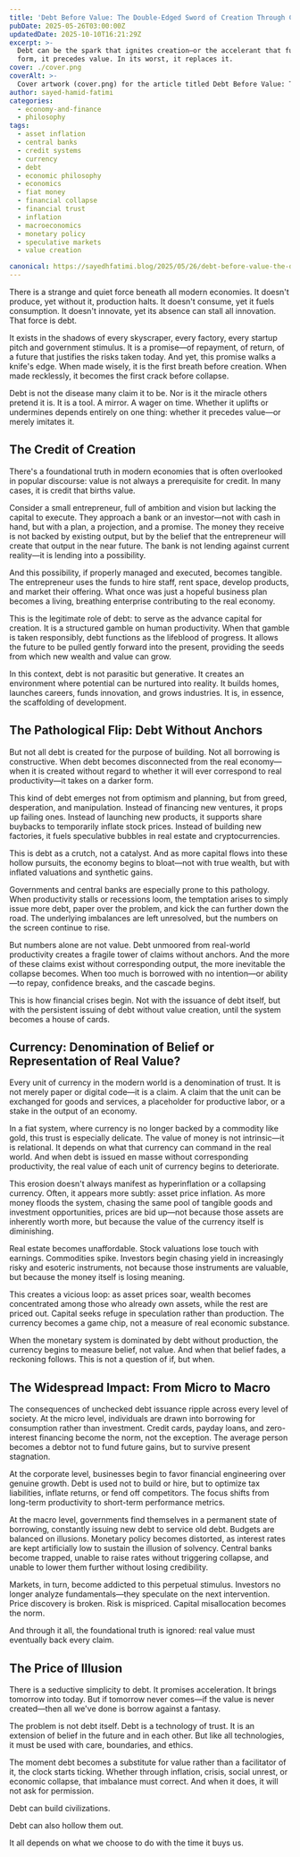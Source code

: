 ```yaml
---
title: 'Debt Before Value: The Double-Edged Sword of Creation Through Credit'
pubDate: 2025-05-26T03:00:00Z
updatedDate: 2025-10-10T16:21:29Z
excerpt: >-
  Debt can be the spark that ignites creation—or the accelerant that fuels collapse. In its best
  form, it precedes value. In its worst, it replaces it.
cover: ./cover.png
coverAlt: >-
  Cover artwork (cover.png) for the article titled Debt Before Value: The Double-Edged Sword of Creation Through Credit.
author: sayed-hamid-fatimi
categories:
  - economy-and-finance
  - philosophy
tags:
  - asset inflation
  - central banks
  - credit systems
  - currency
  - debt
  - economic philosophy
  - economics
  - fiat money
  - financial collapse
  - financial trust
  - inflation
  - macroeconomics
  - monetary policy
  - speculative markets
  - value creation

canonical: https://sayedhfatimi.blog/2025/05/26/debt-before-value-the-double-edged-sword-of-creation-through-credit/
---
```


There is a strange and quiet force beneath all modern economies. It doesn't produce, yet without it, production halts. It doesn't consume, yet it fuels consumption. It doesn't innovate, yet its absence can stall all innovation. That force is debt.

It exists in the shadows of every skyscraper, every factory, every startup pitch and government stimulus. It is a promise—of repayment, of return, of a future that justifies the risks taken today. And yet, this promise walks a knife's edge. When made wisely, it is the first breath before creation. When made recklessly, it becomes the first crack before collapse.

Debt is not the disease many claim it to be. Nor is it the miracle others pretend it is. It is a tool. A mirror. A wager on time. Whether it uplifts or undermines depends entirely on one thing: whether it precedes value—or merely imitates it.

## The Credit of Creation

There's a foundational truth in modern economies that is often overlooked in popular discourse: value is not always a prerequisite for credit. In many cases, it is credit that births value.

Consider a small entrepreneur, full of ambition and vision but lacking the capital to execute. They approach a bank or an investor—not with cash in hand, but with a plan, a projection, and a promise. The money they receive is not backed by existing output, but by the belief that the entrepreneur will create that output in the near future. The bank is not lending against current reality—it is lending into a possibility.

And this possibility, if properly managed and executed, becomes tangible. The entrepreneur uses the funds to hire staff, rent space, develop products, and market their offering. What once was just a hopeful business plan becomes a living, breathing enterprise contributing to the real economy.

This is the legitimate role of debt: to serve as the advance capital for creation. It is a structured gamble on human productivity. When that gamble is taken responsibly, debt functions as the lifeblood of progress. It allows the future to be pulled gently forward into the present, providing the seeds from which new wealth and value can grow.

In this context, debt is not parasitic but generative. It creates an environment where potential can be nurtured into reality. It builds homes, launches careers, funds innovation, and grows industries. It is, in essence, the scaffolding of development.

## The Pathological Flip: Debt Without Anchors

But not all debt is created for the purpose of building. Not all borrowing is constructive. When debt becomes disconnected from the real economy—when it is created without regard to whether it will ever correspond to real productivity—it takes on a darker form.

This kind of debt emerges not from optimism and planning, but from greed, desperation, and manipulation. Instead of financing new ventures, it props up failing ones. Instead of launching new products, it supports share buybacks to temporarily inflate stock prices. Instead of building new factories, it fuels speculative bubbles in real estate and cryptocurrencies.

This is debt as a crutch, not a catalyst. And as more capital flows into these hollow pursuits, the economy begins to bloat—not with true wealth, but with inflated valuations and synthetic gains.

Governments and central banks are especially prone to this pathology. When productivity stalls or recessions loom, the temptation arises to simply issue more debt, paper over the problem, and kick the can further down the road. The underlying imbalances are left unresolved, but the numbers on the screen continue to rise.

But numbers alone are not value. Debt unmoored from real-world productivity creates a fragile tower of claims without anchors. And the more of these claims exist without corresponding output, the more inevitable the collapse becomes. When too much is borrowed with no intention—or ability—to repay, confidence breaks, and the cascade begins.

This is how financial crises begin. Not with the issuance of debt itself, but with the persistent issuing of debt without value creation, until the system becomes a house of cards.

## Currency: Denomination of Belief or Representation of Real Value?

Every unit of currency in the modern world is a denomination of trust. It is not merely paper or digital code—it is a claim. A claim that the unit can be exchanged for goods and services, a placeholder for productive labor, or a stake in the output of an economy.

In a fiat system, where currency is no longer backed by a commodity like gold, this trust is especially delicate. The value of money is not intrinsic—it is relational. It depends on what that currency can command in the real world. And when debt is issued en masse without corresponding productivity, the real value of each unit of currency begins to deteriorate.

This erosion doesn't always manifest as hyperinflation or a collapsing currency. Often, it appears more subtly: asset price inflation. As more money floods the system, chasing the same pool of tangible goods and investment opportunities, prices are bid up—not because those assets are inherently worth more, but because the value of the currency itself is diminishing.

Real estate becomes unaffordable. Stock valuations lose touch with earnings. Commodities spike. Investors begin chasing yield in increasingly risky and esoteric instruments, not because those instruments are valuable, but because the money itself is losing meaning.

This creates a vicious loop: as asset prices soar, wealth becomes concentrated among those who already own assets, while the rest are priced out. Capital seeks refuge in speculation rather than production. The currency becomes a game chip, not a measure of real economic substance.

When the monetary system is dominated by debt without production, the currency begins to measure belief, not value. And when that belief fades, a reckoning follows. This is not a question of if, but when.

## The Widespread Impact: From Micro to Macro

The consequences of unchecked debt issuance ripple across every level of society. At the micro level, individuals are drawn into borrowing for consumption rather than investment. Credit cards, payday loans, and zero-interest financing become the norm, not the exception. The average person becomes a debtor not to fund future gains, but to survive present stagnation.

At the corporate level, businesses begin to favor financial engineering over genuine growth. Debt is used not to build or hire, but to optimize tax liabilities, inflate returns, or fend off competitors. The focus shifts from long-term productivity to short-term performance metrics.

At the macro level, governments find themselves in a permanent state of borrowing, constantly issuing new debt to service old debt. Budgets are balanced on illusions. Monetary policy becomes distorted, as interest rates are kept artificially low to sustain the illusion of solvency. Central banks become trapped, unable to raise rates without triggering collapse, and unable to lower them further without losing credibility.

Markets, in turn, become addicted to this perpetual stimulus. Investors no longer analyze fundamentals—they speculate on the next intervention. Price discovery is broken. Risk is mispriced. Capital misallocation becomes the norm.

And through it all, the foundational truth is ignored: real value must eventually back every claim.

## The Price of Illusion

There is a seductive simplicity to debt. It promises acceleration. It brings tomorrow into today. But if tomorrow never comes—if the value is never created—then all we've done is borrow against a fantasy.

The problem is not debt itself. Debt is a technology of trust. It is an extension of belief in the future and in each other. But like all technologies, it must be used with care, boundaries, and ethics.

The moment debt becomes a substitute for value rather than a facilitator of it, the clock starts ticking. Whether through inflation, crisis, social unrest, or economic collapse, that imbalance must correct. And when it does, it will not ask for permission.

Debt can build civilizations.

Debt can also hollow them out.

It all depends on what we choose to do with the time it buys us.

